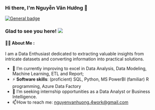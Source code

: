 <!--<h1 align="center">
Hi there, I'm Nguyễn Văn Hướng 👋
</h1>-->
### Hi there, I'm Nguyễn Văn Hướng 👋
[![General badge](https://img.shields.io/badge/LinkedIn-0077B5?style=for-the-badge&logo=linkedin&logoColor=white)](https://www.linkedin.com/in/hiiamhuong/)

### Glad to see you here! ![](https://komarev.com/ghpvc/?username=HiIAmHuong&label=Visitors)

#### :man_technologist: About Me :
I am a Data Enthusiast dedicated to extracting valuable insights from intricate datasets and converting information into practical solutions.
- 🚀 I’m currently improving to excel in Data Analysis, Data Modeling, Machine Learning, ETL and Report;
- ⚡ **Software skills**: (proficient) SQL, Python, MS PowerBI (familiar) R programming, Azure Data Factory
- 🔭 I’m seeking internship opportunities as a Data Analyst or Business Intelligence.
- :mailbox:How to reach me: nguyenvanhuong.4work@gmail.com

<!--
<h2> 🚀 &nbsp;Some Tools I Have Used and Learned</h2>
<p align="left">
<img src="https://cdn.jsdelivr.net/gh/devicons/devicon/icons/microsoftsqlserver/microsoftsqlserver-plain-wordmark.svg" alt="vscode" width="45" height="45"/>
<img src="https://cdn.jsdelivr.net/gh/devicons/devicon/icons/python/python-original-wordmark.svg" alt="bash" width="45" height="45"/>
<img src="https://cdn.jsdelivr.net/gh/devicons/devicon/icons/php/php-original.svg" alt="php" width="45" height="45"/>
</p>-->
<!--
**HiIAmHuong/HiIAmHuong** is a ✨ _special_ ✨ repository because its `README.md` (this file) appears on your GitHub profile.

Here are some ideas to get you started:

- 🔭 I’m currently working on ...
- 🌱 I’m currently learning ...
- 👯 I’m looking to collaborate on ...
- 🤔 I’m looking for help with ...
- 💬 Ask me about ...
- 📫 How to reach me: ...
- 😄 Pronouns: ...
- ⚡ Fun fact: ...
-->
